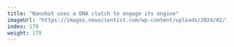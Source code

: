 ```yaml
---
title: "Nanobot uses a DNA clutch to engage its engine"
imageUrl: "https://images.newscientist.com/wp-content/uploads/2024/02/13124357/SEI_191150210.jpg?width=788"
index: 179
weight: 179
---
```

